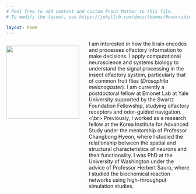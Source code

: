 ```yaml
---
# Feel free to add content and custom Front Matter to this file.
# To modify the layout, see https://jekyllrb.com/docs/themes/#overriding-theme-defaults

layout: home
---
```


<div>
    <p style="float: left;"><img src="/assets/photo.png" width="200px"></p>
</div>
<div style="margin-left: 6cm;">
    <p class="padding">I am interested in how the brain encodes and processes olfactory information to make decisions. 
I apply computational neuroscience and systems biology to understand the signal processing in the insect olfactory system, particularly that of common fruit flies (<em>Drosophila melanogaster</em>).
I am currently a postdoctoral fellow at Emonet Lab at Yale University supported by the Swartz Foundation Fellowship, studying olfactory receptors and odor-guided navigation.
<\br>
Previously, I worked as a research fellow at the Korea Institute for Advanced Study under the mentorship of Professor Changbong Hyeon, where I studied the relationship between the spatial and structural characteristics of neurons and their functionality.
I was PhD at the University of Washington under the advice of Professor Herbert Sauro, where I studied the biochemical reaction networks using high-throughput simulation studies.
</p>
</div>





